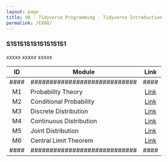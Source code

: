 ```yaml
---
layout: page
title: 08 - Tidyverse Programming - Tidyverse Introduction
permalink: /EX08/
---
```


<h3>S1S1S1S1S1S1S1S1S1</h3>

xxxxx xxxxx xxxxx

| ID | Module                     |Link|
|:--:|----------------------------|:--:|
|####|############################|####|
| M1 | Probability Theory         |[Link](/03-MSDS-Courses/MSDS04/M1/)|
| M2 | Conditional Probability    |[Link](/03-MSDS-Courses/MSDS04/M2/)|
| M3 | Discrete Distribution      |[Link](/03-MSDS-Courses/MSDS04/M3/)|
| M4 | Continuous Distribution    |[Link](/03-MSDS-Courses/MSDS04/M4/)|
| M5 | Joint Distribution         |[Link](/03-MSDS-Courses/MSDS04/M5/)|
| M6 | Central Limit Theorem      |[Link](/03-MSDS-Courses/MSDS04/M6/)|
|####|############################|####|


